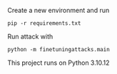Create a new environment and run

`pip -r requirements.txt`

Run attack with

`python -m finetuningattacks.main`

This project runs on Python 3.10.12
